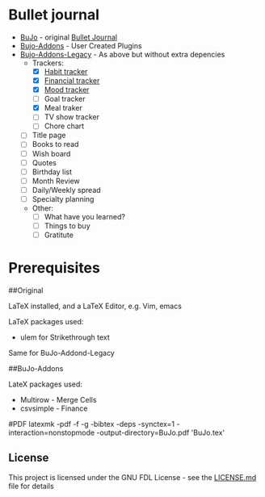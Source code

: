 # Bullet journal
* [BuJo](BuJo.tex) - original [Bullet Journal](https://www.youtube.com/watch?v=fm15cmYU0IM)
* [Bujo-Addons](Bujo-Addons.tex) - User Created Plugins
* [Bujo-Addons-Legacy](Bujo-Addons-Legacy.tex) - As above but without extra depencies
	* Trackers:
		* [x] [Habit tracker](https://bulletjournal.com/blogs/bulletjournalist/intentional-habit-tracking)
		* [x] [Financial tracker](https://bulletjournal.com/blogs/bulletjournalist/finance-log-round-up)
		* [x] [Mood tracker](https://bulletjournal.com/blogs/bulletjournalist/5-ways-to-bullet-journal-to-benefit-your-mental-health)
		* [ ] Goal tracker
		* [X] Meal traker
		* [ ] TV show tracker
		* [ ] Chore chart
	* [ ] Title page
	* [ ] Books to read
	* [ ] Wish board
	* [ ] Quotes
	* [ ] Birthday list
	* [ ] Month Review
	* [ ] Daily/Weekly spread
	* [ ] Specialty planning
	* Other:
		* [ ] What have you learned?
		* [ ] Things to buy
		* [ ] Gratitute
	
# Prerequisites
##Original

LaTeX installed, and a LaTeX Editor, e.g. Vim, emacs

LaTeX packages used:
* ulem for Strikethrough text

Same for BuJo-Addond-Legacy

##BuJo-Addons

LateX packages used:
* Multirow - Merge Cells
* csvsimple - Finance

#PDF
latexmk -pdf -f -g -bibtex -deps -synctex=1 -interaction=nonstopmode -output-directory=BuJo.pdf 'BuJo.tex'

## License

This project is licensed under the GNU FDL License - see the [LICENSE.md](LICENSE.md) file for details
